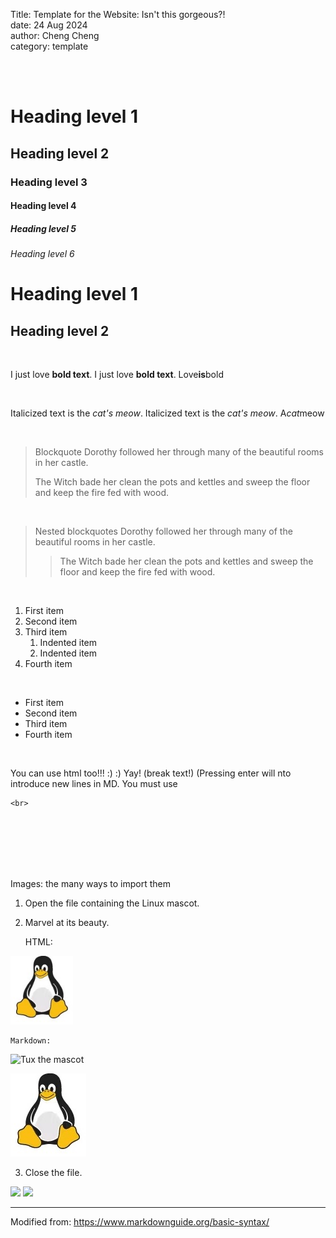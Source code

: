 Title: Template for the Website: Isn't this gorgeous?!  
date: 24 Aug 2024  
author: Cheng Cheng  
category: template  

<br>
<br>

# Heading level 1	
## Heading level 2	
### Heading level 3	
#### Heading level 4	
##### Heading level 5	
###### Heading level 6

Heading level 1
===============
Heading level 2
---------------

<br>

I just love **bold text**.
I just love __bold text__.
Love**is**bold

<br>

Italicized text is the *cat's meow*.
Italicized text is the _cat's meow_.
A*cat*meow

<br>

> Blockquote
> Dorothy followed her through many of the beautiful rooms in her castle.
>
> The Witch bade her clean the pots and kettles and sweep the floor and keep the fire fed with wood.

<br>

> Nested blockquotes
> Dorothy followed her through many of the beautiful rooms in her castle.
>
>> The Witch bade her clean the pots and kettles and sweep the floor and keep the fire fed with wood.

<br>

1. First item
2. Second item
3. Third item
    1. Indented item
    2. Indented item
4. Fourth item

<br>

- First item
- Second item
- Third item
- Fourth item

<br>

You can use html too!!! :) :) Yay! (break text!) (Pressing enter will nto introduce new lines in MD. You must use
````
<br>
````
<br>
<br>
<br>
<br>
<br>

Images: the many ways to import them
1. Open the file containing the Linux mascot.
2. Marvel at its beauty.

    HTML:
   
<img src="/content/images/tux.jpg" width="100" >

    Markdown:
   
![Tux the mascot](https://odysseyprogramme.github.io/images/tux.jpg)

![Tux the mascot](/content/images/tux.jpg)

3. Close the file.

<img src="{static}/images/PLANCKS_SgPrelim_2021_Logo_large.png" width="500" />
<img src="{static}/images/tux.jpg" width="100" />

_____________________________________________
Modified from: https://www.markdownguide.org/basic-syntax/
